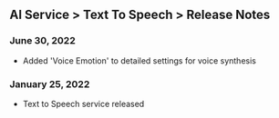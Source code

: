 ## AI Service > Text To Speech > Release Notes

### June 30, 2022
* Added 'Voice Emotion' to detailed settings for voice synthesis

### January 25, 2022
* Text to Speech service released